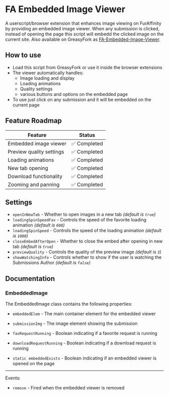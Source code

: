 # FA Embedded Image Viewer

A userscript/browser extension that enhances image viewing on FurAffinity by providing an embedded image viewer. When any submission is clicked, instead of opening the page this script will embedd the clicked image on the current site. Also available on GreasyFork as [FA-Embedded-Image-Viewer](https://greasyfork.org/scripts/458971-fa-embedded-image-viewer).

## How to use

- Load this script from GreasyFork or use it inside the browser extensions
- The viewer automatically handles:
  - Image loading and display
  - Loading animations
  - Quality settings
  - various buttons and options on the embedded page
- To use just click on any submission and it will be embedded on the current page

## Feature Roadmap

| Feature                  | Status      |
| ------------------------ | ----------- |
| Embedded image viewer    | ✅ Completed |
| Preview quality settings | ✅ Completed |
| Loading animations       | ✅ Completed |
| New tab opening          | ✅ Completed |
| Download functionality   | ✅ Completed |
| Zooming and panning      | ✅ Completed |

## Settings
- `openInNewTab` - Whether to open images in a new tab *(default is `true`)*
- `loadingSpinSpeedFav` - Controls the speed of the favorite loading animation *(default is `600`)*
- `loadingSpinSpeed` - Controls the speed of the loading animation *(default is `1000`)*
- `closeEmbedAfterOpen` - Whether to close the embed after opening in new tab *(default is `true`)*
- `previewQuality` - Controls the quality of the preview image *(default is `3`)*
- `showWatchingInfo` - Controls whether to show if the user is watching the Submissions Author *(default is `false`)*

## Documentation

### EmbeddedImage

The EmbeddedImage class contains the following properties:

- `embeddedElem` - The main container element for the embedded viewer
- `submissionImg` - The image element showing the submission
- `favRequestRunning` - Boolean indicating if a favorite request is running
- `downloadRequestRunning` - Boolean indicating if a download request is running

- `static embeddedExists` - Boolean indicating if an embedded viewer is opened on the page

---

Events:
- `remove` - Fired when the embedded viewer is removed
